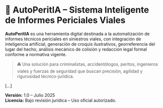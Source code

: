 # 🧠 AutoPeritIA – Sistema Inteligente de Informes Periciales Viales

**AutoPeritIA** es una herramienta digital destinada a la automatización de informes técnicos periciales en siniestros viales, con integración de inteligencia artificial, generación de croquis ilustrativos, georreferencia del lugar del hecho, análisis mecánico de colisión y redacción legal formal conforme a normativa vigente.

> 🚔 Una solución para criminalistas, accidentólogos, peritos, ingenieros viales y fuerzas de seguridad que buscan precisión, agilidad y rigurosidad técnico-jurídica.

[...]

**Versión:** 1.0 – Julio 2025  
**Licencia:** Bajo revisión jurídica – Uso oficial autorizado.
